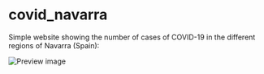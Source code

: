 # covid_navarra
Simple website showing the number of cases of COVID-19 in the different regions of Navarra (Spain):

![Preview image](https://github.com/pipegalera/covid_navarra/images/preview.jpg?raw=true)
